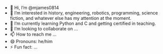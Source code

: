 - 👋 Hi, I’m @mjames0814
- 👀 I’m interested in history, engineering, robotics, programming, science fiction, and whatever else has my attention at the moment.
- 🌱 I’m currently learning Python and C and getting certified in teaching.
- 💞️ I’m looking to collaborate on ...
- 📫 How to reach me ...
- 😄 Pronouns: he/him
- ⚡ Fun fact: ...

<!---
mjames0814/mjames0814 is a ✨ special ✨ repository because its `README.md` (this file) appears on your GitHub profile.
You can click the Preview link to take a look at your changes.
--->
